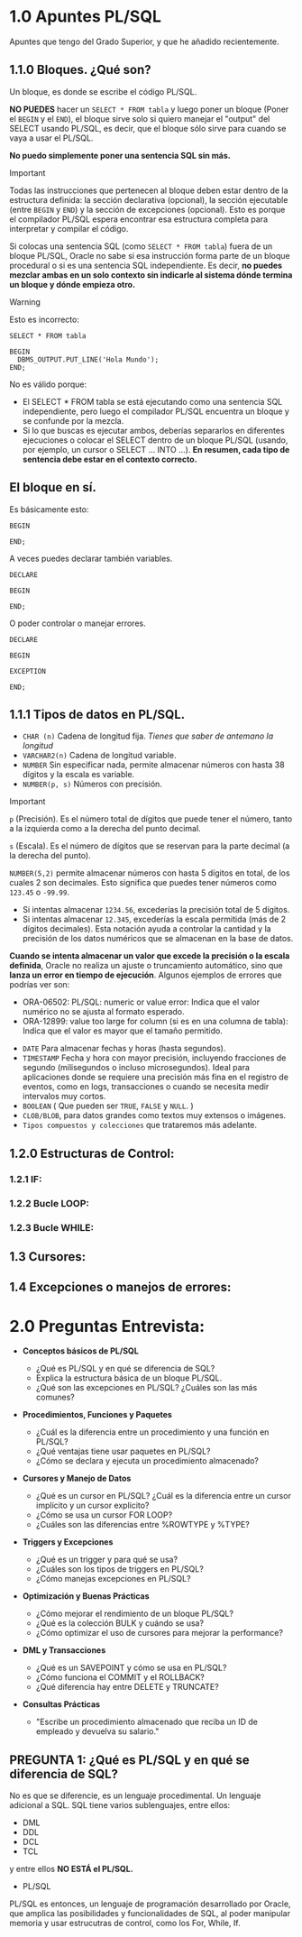 # 1.0 Apuntes PL/SQL
Apuntes que tengo del Grado Superior, y que he añadido recientemente.
## 1.1.0 Bloques. ¿Qué son?

Un bloque, es donde se escribe el código PL/SQL.

**NO PUEDES** hacer un `SELECT * FROM tabla` y luego poner un bloque (Poner el `BEGIN` y el `END`), el bloque sirve solo si quiero manejar el "output" del SELECT usando PL/SQL, es decir, que el bloque sólo sirve para cuando se vaya a usar el PL/SQL.

**No puedo simplemente poner una sentencia SQL sin más.**
> [!IMPORTANT]
>Todas las instrucciones que pertenecen al bloque deben estar dentro de la estructura definida: la sección declarativa (opcional), la sección ejecutable (entre `BEGIN` y `END`) y la sección de excepciones (opcional). Esto es porque el compilador PL/SQL espera encontrar esa estructura completa para interpretar y compilar el código.
>
>Si colocas una sentencia SQL (como `SELECT * FROM tabla`) fuera de un bloque PL/SQL, Oracle no sabe si esa instrucción forma parte de un bloque procedural o si es una sentencia SQL independiente. Es decir, **no puedes mezclar ambas en un solo contexto sin indicarle al sistema dónde termina un bloque y dónde empieza otro.**
>

>[!WARNING]
>Esto es incorrecto:
>```
>SELECT * FROM tabla
>
>BEGIN
>   DBMS_OUTPUT.PUT_LINE('Hola Mundo');
>END;
>```
>
>No es válido porque:
>- El SELECT * FROM tabla se está ejecutando como una sentencia SQL independiente, pero luego el compilador PL/SQL encuentra un bloque y se confunde por la mezcla.
>- Si lo que buscas es ejecutar ambos, deberías separarlos en diferentes ejecuciones o colocar el SELECT dentro de un bloque PL/SQL (usando, por ejemplo, un cursor o SELECT ... INTO ...).
>**En resumen, cada tipo de sentencia debe estar en el contexto correcto.**
>

## El bloque en sí.

Es básicamente esto:

```
BEGIN

END;
```

A veces puedes declarar también variables.

```
DECLARE

BEGIN

END;
```

O poder controlar o manejar errores.

```
DECLARE

BEGIN

EXCEPTION

END;
```

## 1.1.1 Tipos de datos en PL/SQL.
- `CHAR (n)` Cadena de longitud fija. *Tienes que saber de antemano la longitud*
- `VARCHAR2(n)` Cadena de longitud variable.
- `NUMBER` Sin especificar nada, permite almacenar números con hasta 38 dígitos y la escala es variable.
- `NUMBER(p, s)` Números con precisión.

>[!IMPORTANT]
> `p` (Precisión). Es el número total de dígitos que puede tener el número, tanto a la izquierda como a la derecha del punto decimal.
>
> `s` (Escala). Es el número de dígitos que se reservan para la parte decimal (a la derecha del punto).
>
>`NUMBER(5,2)` permite almacenar números con hasta 5 dígitos en total, de los cuales 2 son decimales. Esto significa que puedes tener números como `123.45` o `-99.99`.
>
>- Si intentas almacenar `1234.56`, excederías la precisión total de 5 dígitos.
>- Si intentas almacenar `12.345`, excederías la escala permitida (más de 2 dígitos decimales).
Esta notación ayuda a controlar la cantidad y la precisión de los datos numéricos que se almacenan en la base de datos.
>
>**Cuando se intenta almacenar un valor que excede la precisión o la escala definida**, Oracle no realiza un ajuste o truncamiento automático, sino que **lanza un error en tiempo de ejecución**. Algunos ejemplos de errores que podrías ver son:
>
>- ORA-06502: PL/SQL: numeric or value error: Indica que el valor numérico no se ajusta al formato esperado.
>- ORA-12899: value too large for column (si es en una columna de tabla): Indica que el valor es mayor que el tamaño permitido.


- `DATE` Para almacenar fechas y horas (hasta segundos).
- `TIMESTAMP` Fecha y hora con mayor precisión, incluyendo fracciones de segundo (milisegundos o incluso microsegundos). Ideal para aplicaciones donde se requiere una precisión más fina en el registro de eventos, como en logs, transacciones o cuando se necesita medir intervalos muy cortos.
- `BOOLEAN` ( Que pueden ser `TRUE`, `FALSE` y `NULL`. )
- `CLOB/BLOB`, para datos grandes como textos muy extensos o imágenes.
- `Tipos compuestos y colecciones` que trataremos más adelante.

## 1.2.0 Estructuras de Control:

### 1.2.1 IF:

### 1.2.2 Bucle LOOP:

### 1.2.3 Bucle WHILE:

## 1.3 Cursores:

## 1.4 Excepciones o manejos de errores:

# 2.0 Preguntas Entrevista:

- **Conceptos básicos de PL/SQL**
  - ¿Qué es PL/SQL y en qué se diferencia de SQL?
  - Explica la estructura básica de un bloque PL/SQL.
  - ¿Qué son las excepciones en PL/SQL? ¿Cuáles son las más comunes?
  
- **Procedimientos, Funciones y Paquetes**
  - ¿Cuál es la diferencia entre un procedimiento y una función en PL/SQL?
  - ¿Qué ventajas tiene usar paquetes en PL/SQL?
  - ¿Cómo se declara y ejecuta un procedimiento almacenado?
- **Cursores y Manejo de Datos**
  - ¿Qué es un cursor en PL/SQL? ¿Cuál es la diferencia entre un cursor implícito y un cursor explícito?
  - ¿Cómo se usa un cursor FOR LOOP?
  - ¿Cuáles son las diferencias entre %ROWTYPE y %TYPE?

- **Triggers y Excepciones**
  - ¿Qué es un trigger y para qué se usa?
  - ¿Cuáles son los tipos de triggers en PL/SQL?
  - ¿Cómo manejas excepciones en PL/SQL?

- **Optimización y Buenas Prácticas**
  - ¿Cómo mejorar el rendimiento de un bloque PL/SQL?
  - ¿Qué es la colección BULK y cuándo se usa?
  - ¿Cómo optimizar el uso de cursores para mejorar la performance?

- **DML y Transacciones**
  - ¿Qué es un SAVEPOINT y cómo se usa en PL/SQL?
  - ¿Cómo funciona el COMMIT y el ROLLBACK?
  - ¿Qué diferencia hay entre DELETE y TRUNCATE?

- **Consultas Prácticas**
  - "Escribe un procedimiento almacenado que reciba un ID de empleado y devuelva su salario."

## PREGUNTA 1: ¿Qué es PL/SQL y en qué se diferencia de SQL?

No es que se diferencie, es un lenguaje procedimental. Un lenguaje adicional a SQL. SQL tiene varios sublenguajes, entre ellos:
- DML
- DDL
- DCL
- TCL

y entre ellos **NO ESTÁ el PL/SQL.**

- PL/SQL

PL/SQL es entonces, un lenguaje de programación desarrollado por Oracle, que amplica las posibilidades y funcionalidades de SQL, al poder manipular memoria y usar estrucutras de control, como los For, While, If.

